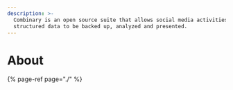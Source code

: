 ```yaml
---
description: >-
  Combinary is an open source suite that allows social media activities and
  structured data to be backed up, analyzed and presented.
---
```


# About

{% page-ref page="./" %}

